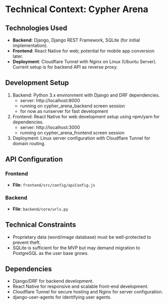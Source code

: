 # Technical Context: Cypher Arena

## Technologies Used
- **Backend**: Django, Django REST Framework, SQLite (for initial implementation).
- **Frontend**: React Native for web; potential for mobile app conversion later.
- **Deployment**: Cloudflare Tunnel with Nginx on Linux (Ubuntu Server). Current setup is for backend API as reverse proxy.

## Development Setup
1. Backend: Python 3.x environment with Django and DRF dependencies.
    - server: http://localhost:8000
    - running on cypher_arena_backend screen session
    - for now as runserver for fast development
2. Frontend: React Native for web development setup using npm/yarn for dependencies.
    - server: http://localhost:3000
    - running on cypher_arena_frontend screen session
3. Deployment: Linux server configuration with Cloudflare Tunnel for domain routing.

## API Configuration
### Frontend
- **File**: `frontend/src/config/apiConfig.js`
### Backend
- **File**: `backend/core/urls.py`


## Technical Constraints
- Proprietary data (word/image database) must be well-protected to prevent theft.
- SQLite is sufficient for the MVP but may demand migration to PostgreSQL as the user base grows.

## Dependencies
- Django/DRF for backend development.
- React Native for responsive and scalable front-end development.
- Cloudflare Tunnel for secure hosting and Nginx for server configuration.
- django-user-agents for identifying user agents.